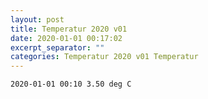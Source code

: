 ```yaml
---
layout: post
title: Temperatur 2020 v01
date: 2020-01-01 00:17:02
excerpt_separator: ""
categories: Temperatur 2020 v01 Temperatur
---
```

```
2020-01-01 00:10 3.50 deg C
```

